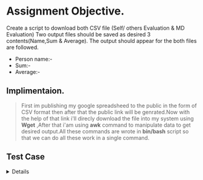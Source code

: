 #  Assignment Objective.

Create a script to download both CSV file (Self/ others Evaluation & MD Evaluation) 
Two output files should be saved as desired 3 contents(Name,Sum & Average).
The output should appear for the both files are followed.
- Person name:-
- Sum:-
- Average:-

## Implimentaion.
>First im publishing my google spreadsheed to the public in the form of CSV format then after that the public link will be genrated.Now with the help of that link i'll direcly download the file into my system using **Wget** ,After that i'am using **awk** command to manipulate data to get desired output.All these commands are wrote in **bin/bash** script so that we can do all these work in a single command.  


## Test Case

 <details>
  
|**SNo.** | **Test Case Description** |**Test Steps** | **Expected Result** | **Actual Result** | **Status** |
|:-----: | :-----: | :------: | :-----: | :-----: | :-----: |
| 1 | Publishing google spreadsheet to get the download link | <ul> Steps To Be Followed <li>Publishd my sheet to the web </li><li>selected embed format as a CSV</li><li>Now Start Publishing and copy the link </li></ul> | Shoud get desired link in CSV format | Got the link successfully | Pass |
| 2 | Declare variable into the script so that it can work for any user or form any path | <ul><li> WGET="/usr/bin/wget"</li><li>ECHO=/usr/bin/echo </li><li> AWK=/usr/bin/awk </li><li> CAT=/usr/bin/cat</li></ul> | Script should run without any error | All variable passed script run successfully | Pass |
| 3 | Dowlnload both file using **wget** command | The command will run two time to download both files.<br/>$WGET -nv "https://docs.google.com/spreadsheets/d/DOCID/export?format=csv" -O "data2.csv" | Acknowledgement of file download shoud be displayed | Fle downloaded message display | Pass |
| 4 | Manipulating and save the data as per user requirement | Using **awk** command to manipulate data.<br/>using different arguments like NR ,FS<br/> $AWK '{FS=","}  NR==4, NR==24 {print NR ")","NAME : "$2,"\n", "SUM : ",$11*8 ,"\n" , "AVG : "$11 , "\n", "=====================" }' data1.csv >result.txt | *- Fileds shoud be seprated by","<br/>*- All team member names should be displayed<br/>*- The Sum value automatic calculated using multipication 8 on average filed <br/>average filed should be display<br/>*-All data should also save as per user desired criteria | All data displayed and stored as expected | Pass |
| 5 | Storing and Displaying the data | After manipulating data the awk comman will save the output file at the directory<br/>after that we using pipe to run **CAT** command to dispaly the output.eg.<br/>$AWK '{evalution}' data2.csv > result2.txt `|`$CAT result2 | The output data displayed and stored successfully | Pass |


 
 
 
 
 
 
 
 
 
 

